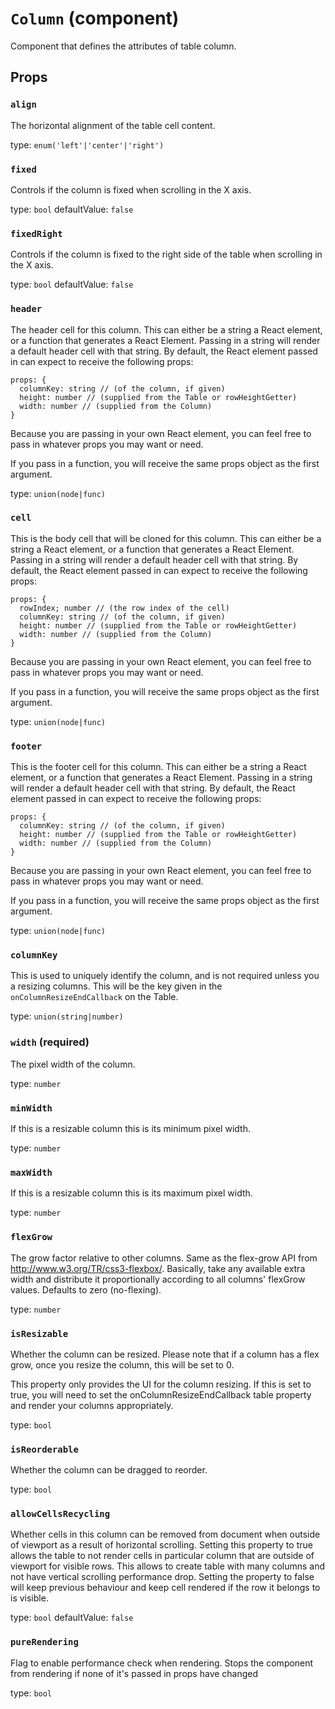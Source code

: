 <!-- File generated from "src/FixedDataTableColumn.js" -->
`Column` (component)
====================

Component that defines the attributes of table column.

Props
-----

### `align`

The horizontal alignment of the table cell content.

type: `enum('left'|'center'|'right')`


### `fixed`

Controls if the column is fixed when scrolling in the X axis.

type: `bool`
defaultValue: `false`


### `fixedRight`

Controls if the column is fixed to the right side of the table when scrolling in the X axis.

type: `bool`
defaultValue: `false`


### `header`

The header cell for this column.
This can either be a string a React element, or a function that generates
a React Element. Passing in a string will render a default header cell
with that string. By default, the React element passed in can expect to
receive the following props:

```
props: {
  columnKey: string // (of the column, if given)
  height: number // (supplied from the Table or rowHeightGetter)
  width: number // (supplied from the Column)
}
```

Because you are passing in your own React element, you can feel free to
pass in whatever props you may want or need.

If you pass in a function, you will receive the same props object as the
first argument.

type: `union(node|func)`


### `cell`

This is the body cell that will be cloned for this column.
This can either be a string a React element, or a function that generates
a React Element. Passing in a string will render a default header cell
with that string. By default, the React element passed in can expect to
receive the following props:

```
props: {
  rowIndex; number // (the row index of the cell)
  columnKey: string // (of the column, if given)
  height: number // (supplied from the Table or rowHeightGetter)
  width: number // (supplied from the Column)
}
```

Because you are passing in your own React element, you can feel free to
pass in whatever props you may want or need.

If you pass in a function, you will receive the same props object as the
first argument.

type: `union(node|func)`


### `footer`

This is the footer cell for this column.
This can either be a string a React element, or a function that generates
a React Element. Passing in a string will render a default header cell
with that string. By default, the React element passed in can expect to
receive the following props:

```
props: {
  columnKey: string // (of the column, if given)
  height: number // (supplied from the Table or rowHeightGetter)
  width: number // (supplied from the Column)
}
```

Because you are passing in your own React element, you can feel free to
pass in whatever props you may want or need.

If you pass in a function, you will receive the same props object as the
first argument.

type: `union(node|func)`


### `columnKey`

This is used to uniquely identify the column, and is not required unless
you a resizing columns. This will be the key given in the
`onColumnResizeEndCallback` on the Table.

type: `union(string|number)`


### `width` (required)

The pixel width of the column.

type: `number`


### `minWidth`

If this is a resizable column this is its minimum pixel width.

type: `number`


### `maxWidth`

If this is a resizable column this is its maximum pixel width.

type: `number`


### `flexGrow`

The grow factor relative to other columns. Same as the flex-grow API
from http://www.w3.org/TR/css3-flexbox/. Basically, take any available
extra width and distribute it proportionally according to all columns'
flexGrow values. Defaults to zero (no-flexing).

type: `number`


### `isResizable`

Whether the column can be resized.
Please note that if a column has a flex grow, once you resize
the column, this will be set to 0.

This property only provides the UI for the column resizing. If this
is set to true, you will need to set the onColumnResizeEndCallback table
property and render your columns appropriately.

type: `bool`


### `isReorderable`

Whether the column can be dragged to reorder.

type: `bool`


### `allowCellsRecycling`

Whether cells in this column can be removed from document when outside
of viewport as a result of horizontal scrolling.
Setting this property to true allows the table to not render cells in
particular column that are outside of viewport for visible rows. This
allows to create table with many columns and not have vertical scrolling
performance drop.
Setting the property to false will keep previous behaviour and keep
cell rendered if the row it belongs to is visible.

type: `bool`
defaultValue: `false`


### `pureRendering`

Flag to enable performance check when rendering. Stops the component from
rendering if none of it's passed in props have changed

type: `bool`

